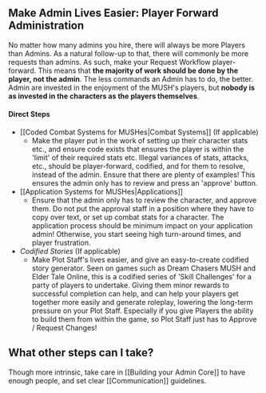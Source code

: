 ## Make Admin Lives Easier: Player Forward Administration
No matter how many admins you hire, there will always be more Players than Admins. As a natural follow-up to that, there will commonly be more requests than admins. As such, make your Request Workflow player-forward. This means that **the majority of work should be done by the player, not the admin**. The less commands an Admin has to do, the better. Admin are invested in the enjoyment of the MUSH's players, but **nobody is as invested in the characters as the players themselves**.
#### Direct Steps
* [[Coded Combat Systems for MUSHes|Combat Systems]] (If applicable)
	* Make the player put in the work of setting up their character stats etc., and ensure code exists that ensures the player is within the 'limit' of their required stats etc. Illegal variances of stats, attacks, etc., should be player-forward, codified, and for them to resolve, instead of the admin. Ensure that there are plenty of examples! This ensures the admin only has to review and press an 'approve' button. 
* [[Application Systems for MUSHes|Applications]]
	* Ensure that the admin only has to review the character, and approve them. Do not put the approval staff in a position where they have to copy over text, or set up combat stats for a character. The application process should be minimum impact on your application admin! Otherwise, you start seeing high turn-around times, and player frustration.
* *Codified Stories* (If applicable)
	* Make Plot Staff's lives easier, and give an easy-to-create codified story generator. Seen on games such as Dream Chasers MUSH and Elder Tale Online, this is a codified series of 'Skill Challenges' for a party of players to undertake. Giving them minor rewards to successful completion can help, and can help your players get together more easily and generate roleplay, lowering the long-term pressure on your Plot Staff. Especially if you give Players the ability to build them from within the game, so Plot Staff just has to Approve / Request Changes!
## What other steps can I take?
Though more intrinsic, take care in [[Building your Admin Core]] to have enough people, and set clear [[Communication]] guidelines. 